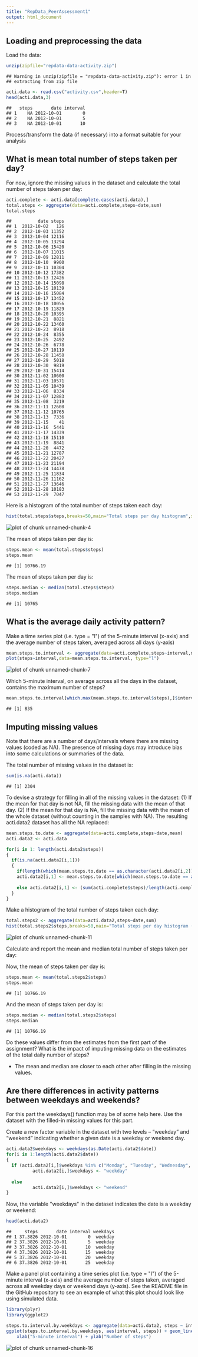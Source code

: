 ```yaml
---
title: "RepData_PeerAssessment1"
output: html_document
---
```


## Loading and preprocessing the data

Load the data:


```r
unzip(zipfile="repdata-data-activity.zip")
```

```
## Warning in unzip(zipfile = "repdata-data-activity.zip"): error 1 in
## extracting from zip file
```

```r
acti.data <- read.csv("activity.csv",header=T)
head(acti.data,3)
```

```
##   steps       date interval
## 1    NA 2012-10-01        0
## 2    NA 2012-10-01        5
## 3    NA 2012-10-01       10
```

Process/transform the data (if necessary) into a format suitable for your analysis



## What is mean total number of steps taken per day?

For now, ignore the missing values in the dataset and calculate the total number of steps taken per day:


```r
acti.complete <- acti.data[complete.cases(acti.data),]
total.steps <- aggregate(data=acti.complete,steps~date,sum)
total.steps
```

```
##          date steps
## 1  2012-10-02   126
## 2  2012-10-03 11352
## 3  2012-10-04 12116
## 4  2012-10-05 13294
## 5  2012-10-06 15420
## 6  2012-10-07 11015
## 7  2012-10-09 12811
## 8  2012-10-10  9900
## 9  2012-10-11 10304
## 10 2012-10-12 17382
## 11 2012-10-13 12426
## 12 2012-10-14 15098
## 13 2012-10-15 10139
## 14 2012-10-16 15084
## 15 2012-10-17 13452
## 16 2012-10-18 10056
## 17 2012-10-19 11829
## 18 2012-10-20 10395
## 19 2012-10-21  8821
## 20 2012-10-22 13460
## 21 2012-10-23  8918
## 22 2012-10-24  8355
## 23 2012-10-25  2492
## 24 2012-10-26  6778
## 25 2012-10-27 10119
## 26 2012-10-28 11458
## 27 2012-10-29  5018
## 28 2012-10-30  9819
## 29 2012-10-31 15414
## 30 2012-11-02 10600
## 31 2012-11-03 10571
## 32 2012-11-05 10439
## 33 2012-11-06  8334
## 34 2012-11-07 12883
## 35 2012-11-08  3219
## 36 2012-11-11 12608
## 37 2012-11-12 10765
## 38 2012-11-13  7336
## 39 2012-11-15    41
## 40 2012-11-16  5441
## 41 2012-11-17 14339
## 42 2012-11-18 15110
## 43 2012-11-19  8841
## 44 2012-11-20  4472
## 45 2012-11-21 12787
## 46 2012-11-22 20427
## 47 2012-11-23 21194
## 48 2012-11-24 14478
## 49 2012-11-25 11834
## 50 2012-11-26 11162
## 51 2012-11-27 13646
## 52 2012-11-28 10183
## 53 2012-11-29  7047
```

Here is a histogram of the total number of steps taken each day:


```r
hist(total.steps$steps,breaks=50,main="Total steps per day histogram",xlab="steps")
```

![plot of chunk unnamed-chunk-4](figure/unnamed-chunk-4-1.png) 

The mean of steps taken per day is:

```r
steps.mean <- mean(total.steps$steps)
steps.mean
```

```
## [1] 10766.19
```

The mean of steps taken per day is:

```r
steps.median <- median(total.steps$steps)
steps.median
```

```
## [1] 10765
```

## What is the average daily activity pattern?

Make a time series plot (i.e. type = "l") of the 5-minute interval (x-axis) and the average number of steps taken, averaged across all days (y-axis)


```r
mean.steps.to.interval <- aggregate(data=acti.complete,steps~interval,mean)
plot(steps~interval,data=mean.steps.to.interval, type="l")
```

![plot of chunk unnamed-chunk-7](figure/unnamed-chunk-7-1.png) 

Which 5-minute interval, on average across all the days in the dataset, contains the maximum number of steps?


```r
mean.steps.to.interval[which.max(mean.steps.to.interval$steps),]$interval
```

```
## [1] 835
```


## Imputing missing values

Note that there are a number of days/intervals where there are missing values (coded as NA). The presence of missing days may introduce bias into some calculations or summaries of the data.

The total number of missing values in the dataset is:


```r
sum(is.na(acti.data))
```

```
## [1] 2304
```

To devise a strategy for filling in all of the missing values in the dataset:
(1) If the mean for that day is not NA, fill the missing data with the mean of that day.
(2) If the mean for that day is NA, fill the missing data with the mean of the whole dataset (without counting in the samples with NA).
The resulting acti.data2 dataset has all the NA replaced:


```r
mean.steps.to.date <- aggregate(data=acti.complete,steps~date,mean)
acti.data2 <- acti.data

for(i in 1: length(acti.data2$steps))
{
  if(is.na(acti.data2[i,1])) 
  {
    if(length(which(mean.steps.to.date == as.character(acti.data2[i,2]))) > 0)
    acti.data2[i,1] <- mean.steps.to.date[which(mean.steps.to.date == as.character(acti.data2[i,2])),2]
    
    else acti.data2[i,1] <- (sum(acti.complete$steps)/length(acti.complete$steps))
  }
}
```


Make a histogram of the total number of steps taken each day:


```r
total.steps2 <- aggregate(data=acti.data2,steps~date,sum)
hist(total.steps2$steps,breaks=50,main="Total steps per day histogram (NA filled)",xlab="steps")
```

![plot of chunk unnamed-chunk-11](figure/unnamed-chunk-11-1.png) 

Calculate and report the mean and median total number of steps taken per day:

Now, the mean of steps taken per day is:

```r
steps.mean <- mean(total.steps2$steps)
steps.mean
```

```
## [1] 10766.19
```

And the mean of steps taken per day is:

```r
steps.median <- median(total.steps2$steps)
steps.median
```

```
## [1] 10766.19
```

Do these values differ from the estimates from the first part of the assignment? What is the impact of imputing missing data on the estimates of the total daily number of steps?

  - The mean and median are closer to each other after filling in the missing values.

## Are there differences in activity patterns between weekdays and weekends?

For this part the weekdays() function may be of some help here. Use the dataset with the filled-in missing values for this part.

Create a new factor variable in the dataset with two levels – “weekday” and “weekend” indicating whether a given date is a weekday or weekend day.


```r
acti.data2$weekdays <- weekdays(as.Date(acti.data2$date))
for(i in 1:length(acti.data2$date))
{
  if (acti.data2[i,]$weekdays %in% c("Monday", "Tuesday", "Wednesday", "Thursday", "Friday"))
          acti.data2[i,]$weekdays <- "weekday"
  
  else   
          acti.data2[i,]$weekdays <- "weekend"
}
```

Now, the variable "weekdays" in the dataset indicates the date is a weekday or weekend:


```r
head(acti.data2)
```

```
##     steps       date interval weekdays
## 1 37.3826 2012-10-01        0  weekday
## 2 37.3826 2012-10-01        5  weekday
## 3 37.3826 2012-10-01       10  weekday
## 4 37.3826 2012-10-01       15  weekday
## 5 37.3826 2012-10-01       20  weekday
## 6 37.3826 2012-10-01       25  weekday
```

Make a panel plot containing a time series plot (i.e. type = "l") of the 5-minute interval (x-axis) and the average number of steps taken, averaged across all weekday days or weekend days (y-axis). See the README file in the GitHub repository to see an example of what this plot should look like using simulated data.


```r
library(plyr)
library(ggplot2)

steps.to.interval.by.weekdays <- aggregate(data=acti.data2, steps ~ interval + weekdays, mean)
ggplot(steps.to.interval.by.weekdays, aes(interval, steps)) + geom_line() + facet_grid(weekdays ~ .) +
    xlab("5-minute interval") + ylab("Number of steps")
```

![plot of chunk unnamed-chunk-16](figure/unnamed-chunk-16-1.png) 




